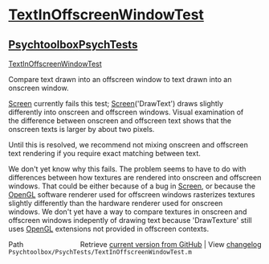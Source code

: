 # [TextInOffscreenWindowTest](TextInOffscreenWindowTest)
## [Psychtoolbox](Psychtoolbox)[PsychTests](PsychTests)

[TextInOffscreenWindowTest](TextInOffscreenWindowTest)  
  
Compare text drawn into an offscreen window to text drawn into an  
onscreen window.  
  
[Screen](Screen) currently fails this test; [Screen](Screen)('DrawText') draws slightly  
differently into onscreen and offscreen windows. Visual examination of  
the difference between onscreen and offscreen text shows that the  
onscreen texts is larger by about two pixels.  
  
Until this is resolved, we recommend not mixing onscreen and offscreen  
text rendering if you require exact matching between text.  
  
We don't yet know why this fails. The problem seems to have to do with  
differences between how textures are rendered into onscreen and offscreen  
windows.  That could be either because of a bug in [Screen](Screen), or because the  
[OpenGL](OpenGL) software renderer used for offscreen windows rasterizes textures  
slightly differently than the  hardware renderer used for onscreen  
windows. We don't yet have a way to compare textures in onscreen and  
offscreen windows indepently of drawing text because 'DrawTexture' still  
uses [OpenGL](OpenGL) extensions not provided in offscreen contexts.  
  




<div class="code_header" style="text-align:right;">
  <span style="float:left;">Path&nbsp;&nbsp;</span> <span class="counter">Retrieve <a href=
  "https://raw.github.com/Psychtoolbox-3/Psychtoolbox-3/beta/Psychtoolbox/PsychTests/TextInOffscreenWindowTest.m">current version from GitHub</a> | View <a href=
  "https://github.com/Psychtoolbox-3/Psychtoolbox-3/commits/beta/Psychtoolbox/PsychTests/TextInOffscreenWindowTest.m">changelog</a></span>
</div>
<div class="code">
  <code>Psychtoolbox/PsychTests/TextInOffscreenWindowTest.m</code>
</div>

